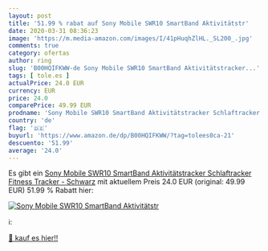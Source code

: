 ```yaml
---
layout: post
title: '51.99 % rabat auf Sony Mobile SWR10 SmartBand Aktivitätstr'
date: 2020-03-31 08:36:23
image: 'https://m.media-amazon.com/images/I/41pHuqhZlHL._SL200_.jpg'
comments: true
category: ofertas
author: ring
slug: 'B00HQIFKWW-de Sony Mobile SWR10 SmartBand Aktivitätstracker...'
tags: [ tole.es ]
actualPrice: 24.0 EUR
currency: EUR
price: 24.0
comparePrice: 49.99 EUR
prodname: 'Sony Mobile SWR10 SmartBand Aktivitätstracker Schlaftracker Fitness Tracker - Schwarz'
country: 'de'
flag: '🇩🇪'
buyurl: 'https://www.amazon.de/dp/B00HQIFKWW/?tag=tolees0ca-21'
descuento: '51.99'
average: '24.0'
---
```


Es gibt ein [Sony Mobile SWR10 SmartBand Aktivitätstracker Schlaftracker Fitness Tracker - Schwarz](https://www.amazon.de/dp/B00HQIFKWW/?tag=tolees0ca-21) mit aktuellem Preis 24.0 EUR (original: 49.99 EUR) 51.99 % Rabatt hier:

[![Sony Mobile SWR10 SmartBand Aktivitätstr](https://m.media-amazon.com/images/I/41pHuqhZlHL._SL200_.jpg)](https://www.amazon.de/dp/B00HQIFKWW/?tag=tolees0ca-21)

ℹ️:


[🛒 kauf es hier!!](https://www.amazon.de/dp/B00HQIFKWW/?tag=tolees0ca-21)
